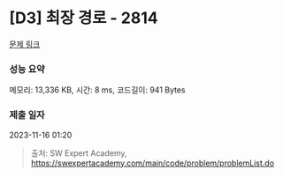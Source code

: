 # [D3] 최장 경로 - 2814 

[문제 링크](https://swexpertacademy.com/main/code/problem/problemDetail.do?contestProbId=AV7GOPPaAeMDFAXB) 

### 성능 요약

메모리: 13,336 KB, 시간: 8 ms, 코드길이: 941 Bytes

### 제출 일자

2023-11-16 01:20



> 출처: SW Expert Academy, https://swexpertacademy.com/main/code/problem/problemList.do